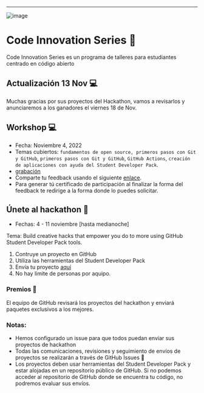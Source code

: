 ---
![image](https://user-images.githubusercontent.com/52326803/132934703-e8b7883f-1339-4ab9-9cc4-010103a1ca82.png)

# Code Innovation Series  🎉

Code Innovation Series es un programa de talleres para estudiantes centrado en código abierto

## Actualización 13 Nov 💻

Muchas gracias por sus proyectos del Hackathon, vamos a revisarlos y anunciaremos a los ganadores el viernes 18 de Nov. 

## Workshop 💻
- Fecha: Noviembre 4, 2022
- Temas cubiertos: `fundamentos de open source, primeros pasos con Git y GitHub`, `primeros pasos con Git y GitHub`, `GitHub Actions`, `creación de aplicaciones con ayuda del Student Developer Pack`.
- [grabación](https://github.zoom.us/rec/play/y3juY7M2kBkBDQlNtjvCY8LRHuFuIYk4y-cyGvK0n0lf3lOnvP2ROAaqeW3Jo7d64vAadbOa6BECK_i0.a9dHJYRtidEvyFq5?continueMode=true&_x_zm_rtaid=Oz3LwecVQseVMv6rGQGApA.1667838753184.a71d7c918794be0251d6ded1aa10f2f9&_x_zm_rhtaid=614)
- Comparte tu feedback usando el siguiente [enlace](https://airtable.com/shrtmHAVikW3U1XBa).
- Para generar tú certificado de participación al finalizar la forma del feedback te redirige a la forma donde lo puedes solicitar.

## Únete al hackathon 🚀
- Fechas: 4 - 11 noviembre [hasta medianoche]

Tema: Build creative hacks that empower you do to more using GitHub Student Developer Pack tools. 

1. Contruye un proyecto en GitHub
2. Utiliza las herramientas del Student Developer Pack 
3. Envía tu proyecto [aquí](https://github.com/GitHub-Campus-Program-LATAM/CIS/issues/new/choose)
4. No hay limite de personas por aquipo.

### Premios 🎁
El equipo de GitHub revisará los proyectos del hackathon y enviará paquetes exclusivos a los mejores.


### Notas: 
- Hemos configurado un issue para que todos puedan enviar sus proyectos de hackathon
- Todas las comunicaciones, revisiones y seguimiento de envíos de proyectos se realizarán a través de GitHub Issues 👀
- Los proyectos deben usar herramientas del Student Developer Pack y estar alojadas en un repositorio público de GitHub. Si no podemos acceder al repositorio de GitHub donde se encuentra tu código, no podremos evaluar sus envíos.
